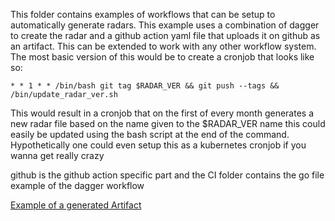 This folder contains examples of workflows that can be setup to automatically generate radars. This example uses a combination of dagger to create the radar and a github action yaml file that uploads it on github as an artifact. This can be extended to work with any other workflow system. The most basic version of this would be to create a cronjob that looks like so:
```
* * 1 * * /bin/bash git tag $RADAR_VER && git push --tags && /bin/update_radar_ver.sh
```
 This would result in a cronjob that on the first of every month generates a new radar file based on the name given to the $RADAR_VER name this could easily be updated using the bash script at the end of the command. Hypothetically one could even setup this as a kubernetes cronjob if you wanna get really crazy

github is the github action specific part and the CI folder contains the go file example of the dagger workflow


<!-- TODO: Change to novo main later when if they run the workflow -->
[Example of a generated Artifact](https://github.com/Agile-Arch-Angels/decentralized-tech-radar_dev/actions/runs/8990468587)